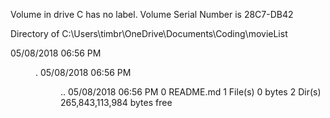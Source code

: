  Volume in drive C has no label.
 Volume Serial Number is 28C7-DB42

 Directory of C:\Users\timbr\OneDrive\Documents\Coding\movieList

05/08/2018  06:56 PM    <DIR>          .
05/08/2018  06:56 PM    <DIR>          ..
05/08/2018  06:56 PM                 0 README.md
               1 File(s)              0 bytes
               2 Dir(s)  265,843,113,984 bytes free
